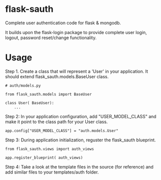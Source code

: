 flask-sauth
===========

Complete user authentication code for flask & mongodb.

It builds upon the flask-login package to provide complete user login, logout,
password reset/change functionality.

Usage
=====

Step 1. Create a class that will represent a 'User' in your application. It
should extend flask_sauth.models.BaseUser class.

```
# auth/models.py

from flask_sauth.models import BaseUser

class User( BaseUser):
    ...
```

Step 2: In your application configuration, add "USER_MODEL_CLASS" and make it
point to the class path for your User class.

```
app.config["USER_MODEL_CLASS"] = "auth.models.User"
```

Step 3: During application initialization, reguster the flask_sauth blueprint.

```
from flask_sauth.views import auth_views

app.register_blueprint( auth_views)
```

Step 4: Take a look at the template files in the source (for reference) and add
similar files to your templates/auth folder.
